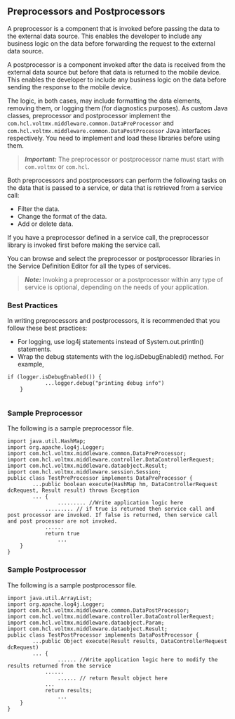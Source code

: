                          


Preprocessors and Postprocessors
--------------------------------

A preprocessor is a component that is invoked before passing the data to the external data source. This enables the developer to include any business logic on the data before forwarding the request to the external data source.

A postprocessor is a component invoked after the data is received from the external data source but before that data is returned to the mobile device. This enables the developer to include any business logic on the data before sending the response to the mobile device.

The logic, in both cases, may include formatting the data elements, removing them, or logging them (for diagnostics purposes). As custom Java classes, preprocessor and postprocessor implement the `com.hcl.voltmx.middleware.common.DataPreProcessor` and `com.hcl.voltmx.middleware.common.DataPostProcessor` Java interfaces respectively. You need to implement and load these libraries before using them.

> **_Important:_** The preprocessor or postprocessor name must start with `com.voltmx` or `com.hcl`.

Both preprocessors and postprocessors can perform the following tasks on the data that is passed to a service, or data that is retrieved from a service call:

*   Filter the data.
*   Change the format of the data.
*   Add or delete data.

If you have a preprocessor defined in a service call, the preprocessor library is invoked first before making the service call.

You can browse and select the preprocessor or postprocessor libraries in the Service Definition Editor for all the types of services.

> **_Note:_** Invoking a preprocessor or a postprocessor within any type of service is optional, depending on the needs of your application.

### Best Practices

In writing preprocessors and postprocessors, it is recommended that you follow these best practices:

*   For logging, use log4j statements instead of System.out.println() statements.
*   Wrap the debug statements with the log.isDebugEnabled() method. For example,
```
if (logger.isDebugEnabled()) {
            ...logger.debug("printing debug info")
    }
    
```

### Sample Preprocessor

The following is a sample preprocessor file.

```
import java.util.HashMap;
import org.apache.log4j.Logger;
import com.hcl.voltmx.middleware.common.DataPreProcessor;
import com.hcl.voltmx.middleware.controller.DataControllerRequest;
import com.hcl.voltmx.middleware.dataobject.Result;
import com.hcl.voltmx.middleware.session.Session;
public class TestPreProcessor implements DataPreProcessor {
        ...public boolean execute(HashMap hm, DataControllerRequest dcRequest, Result result) throws Exception
        ... {
                ......... //Write application logic here  
            ......... // if true is returned then service call and post processor are invoked. If false is returned, then service call and post processor are not invoked.  
            ......
            return true
                ...
    }
}

```

### Sample Postprocessor

The following is a sample postprocessor file.

```
import java.util.ArrayList;
import org.apache.log4j.Logger;
import com.hcl.voltmx.middleware.common.DataPostProcessor;
import com.hcl.voltmx.middleware.controller.DataControllerRequest;
import com.hcl.voltmx.middleware.dataobject.Param;
import com.hcl.voltmx.middleware.dataobject.Result;
public class TestPostProcessor implements DataPostProcessor {
        ...public Object execute(Result results, DataControllerRequest dcRequest)
        ... {
                ...... //Write application logic here to modify the results returned from the service  
            ......
                ...... // return Result object here  
            ...
            return results;
                ...
    }
}

```
